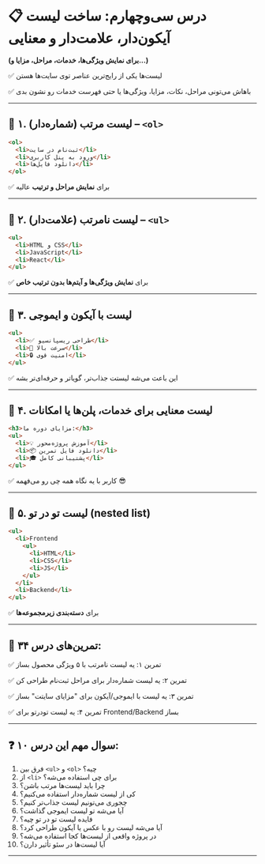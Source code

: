 # 📋 درس سی‌وچهارم: ساخت لیست آیکون‌دار، علامت‌دار و معنایی

**(برای نمایش ویژگی‌ها، خدمات، مراحل، مزایا و...)**

✅ لیست‌ها یکی از رایج‌ترین عناصر توی سایت‌ها هستن

✅ باهاش می‌تونی مراحل، نکات، مزایا، ویژگی‌ها یا حتی فهرست خدمات رو نشون بدی

---

## 📌 ۱. لیست مرتب (شماره‌دار) – `<ol>`

```html
<ol>
  <li>ثبت‌نام در سایت</li>
  <li>ورود به پنل کاربری</li>
  <li>دانلود فایل‌ها</li>
</ol>
```

✅ برای **نمایش مراحل و ترتیب** عالیه

---

## 📌 ۲. لیست نامرتب (علامت‌دار) – `<ul>`

```html
<ul>
  <li>HTML و CSS</li>
  <li>JavaScript</li>
  <li>React</li>
</ul>
```

✅ برای **نمایش ویژگی‌ها و آیتم‌ها بدون ترتیب خاص**

---

## 📌 ۳. لیست با آیکون و ایموجی

```html
<ul>
  <li>✅ طراحی ریسپانسیو</li>
  <li>🚀 سرعت بالا</li>
  <li>🔒 امنیت قوی</li>
</ul>
```

✅ این باعث می‌شه لیستت جذاب‌تر، گویا‌تر و حرفه‌ای‌تر بشه

---

## 📌 ۴. لیست معنایی برای خدمات، پلن‌ها یا امکانات

```html
<h3>مزایای دوره ما:</h3>
<ul>
  <li>💡 آموزش پروژه‌محور</li>
  <li>📦 دانلود فایل تمرین</li>
  <li>🎓 پشتیبانی کامل</li>
</ul>
```

✅ کاربر با یه نگاه همه چی رو می‌فهمه 😎

---

## 📌 ۵. لیست تو در تو (nested list)

```html
<ul>
  <li>Frontend
    <ul>
      <li>HTML</li>
      <li>CSS</li>
      <li>JS</li>
    </ul>
  </li>
  <li>Backend</li>
</ul>
```

✅ برای **دسته‌بندی زیرمجموعه‌ها**

---

## 🧪 تمرین‌های درس ۳۴:

✅ تمرین ۱: یه لیست نامرتب با ۵ ویژگی محصول بساز

✅ تمرین ۲: یه لیست شماره‌دار برای مراحل ثبت‌نام طراحی کن

✅ تمرین ۳: یه لیست با ایموجی/آیکون برای "مزایای سایتت" بساز

✅ تمرین ۴: یه لیست تو‌در‌تو برای Frontend/Backend بساز

---

## ❓ ۱۰ سوال مهم این درس:

1. فرق بین `<ul>` و `<ol>` چیه؟
2. از `<li>` برای چی استفاده می‌شه؟
3. چرا باید لیست‌ها مرتب باشن؟
4. کی از لیست شماره‌دار استفاده می‌کنیم؟
5. چجوری می‌تونیم لیست جذاب‌تر کنیم؟
6. آیا می‌شه تو لیست ایموجی گذاشت؟
7. فایده لیست تو در تو چیه؟
8. آیا می‌شه لیست رو با عکس یا آیکون طراحی کرد؟
9. در پروژه واقعی از لیست‌ها کجا استفاده می‌شه؟
10. آیا لیست‌ها در سئو تأثیر دارن؟

---
